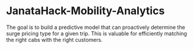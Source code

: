 # JanataHack-Mobility-Analytics
The goal is to build a predictive model that can proactively determine the surge pricing type for a given trip. This is valuable for efficiently matching the right cabs with the right customers.
